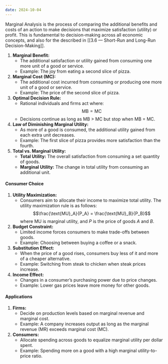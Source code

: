 ```yaml
---
date: 2024-10-04
---
```

Marginal Analysis is the process of comparing the additional benefits and costs of an action to make decisions that maximize satisfaction (utility) or profit. This is fundamental to decision-making across all economic concepts, and also for the described in [[3.6 — Short-Run and Long-Run Decision-Making]].

1. **Marginal Benefit:**
   - The additional satisfaction or utility gained from consuming one more unit of a good or service.  
   - Example: The joy from eating a second slice of pizza.
2. **Marginal Cost (MC):**
   - The additional cost incurred from consuming or producing one more unit of a good or service.  
   - Example: The price of the second slice of pizza.
3. **Optimal Decision Rule:**
   - Rational individuals and firms act where: $$\text{MB} = \text{MC}$$
   - Decisions continue as long as MB > MC but stop when MB = MC.
4. **Law of Diminishing Marginal Utility:**
   - As more of a good is consumed, the additional utility gained from each extra unit decreases.  
   - Example: The first slice of pizza provides more satisfaction than the fourth.
5. **Total vs. Marginal Utility:**
   - **Total Utility:** The overall satisfaction from consuming a set quantity of goods.  
   - **Marginal Utility:** The change in total utility from consuming an additional unit.  

#### Consumer Choice
1. **Utility Maximization:**
   - Consumers aim to allocate their income to maximize total utility.  The utility maximization rule is as follows: $$\frac{\text{MU}_A}{P_A} = \frac{\text{MU}_B}{P_B}$$where $\text{MU}$ is marginal utility, and $P$ is the price of goods $A$ and $B$.
2. **Budget Constraint:**
   - Limited income forces consumers to make trade-offs between goods.  
   - Example: Choosing between buying a coffee or a snack.
3. **Substitution Effect:**
   - When the price of a good rises, consumers buy less of it and more of a cheaper alternative. 
   - Example: Switching from steak to chicken when steak prices increase.
4. **Income Effect:**
   - Changes in a consumer’s purchasing power due to price changes.  
   - Example: Lower gas prices leave more money for other goods.
#### Applications
1. **Firms:**  
   - Decide on production levels based on marginal revenue and marginal cost.  
   - Example: A company increases output as long as the marginal revenue (MR) exceeds marginal cost (MC).
2. **Consumers:**  
   - Allocate spending across goods to equalize marginal utility per dollar spent.  
   - Example: Spending more on a good with a high marginal utility-to-price ratio.